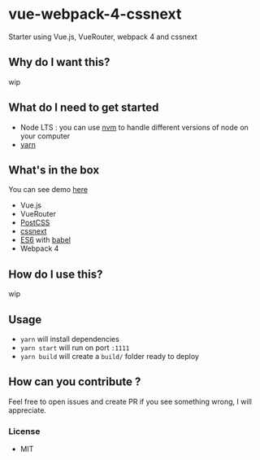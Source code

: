 # vue-webpack-4-cssnext
Starter using Vue.js, VueRouter,  webpack 4 and cssnext

## Why do I want this?
wip

## What do I need to get started
- Node LTS : you can use [nvm](https://github.com/creationix/nvm) to handle different versions of node on your computer
- [yarn](https://yarnpkg.com/en/)


## What's in the box

You can see demo [here](https://davidvenin.github.io/react-pwa-cssnext/)
- Vue.js
- VueRouter
- [PostCSS](http://postcss.org/)
- [cssnext](http://cssnext.io/)
- [ES6](http://es6-features.org/) with [babel](https://babeljs.io/)
- Webpack 4

## How do I use this?
wip

## Usage

- `yarn` will install dependencies
- `yarn start` will run on port `:1111`
- `yarn build` will create a `build/` folder ready to deploy

## How can you contribute ?
Feel free to open issues and create PR if you see something wrong, I will appreciate.

### License
* MIT
